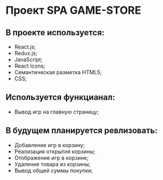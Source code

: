 # Проект SPA GAME-STORE

## В проекте используется:

- React.js;
- Redux.js;
- JavaScript;
- React Icons;
- Семантическая разметка HTML5;
- CSS;

## Используется функцианал:

- Вывод игр на главную страницу;

## В будущем планируется ревлизовать:

- Добавление игр в корзину;
- Реализация открытия корзины;
- Отображение игр в корзине;
- Удаление товара из корзины;
- Вывод общей суммы покупки;
